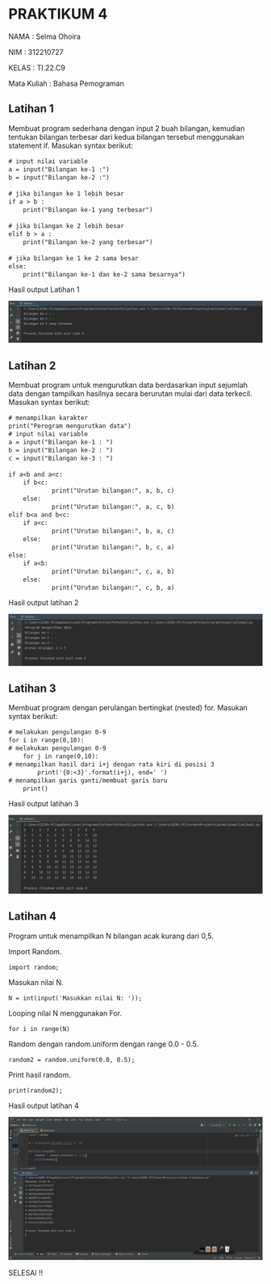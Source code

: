# PRAKTIKUM 4

NAMA        : Selma Ohoira

NIM         : 312210727

KELAS       : TI.22.C9

Mata Kuliah : Bahasa Pemograman

## Latihan 1
Membuat program sederhana dengan input 2 buah bilangan, kemudian tentukan bilangan terbesar
dari kedua bilangan tersebut menggunakan statement if.
Masukan syntax berikut:

    # input nilai variable
    a = input("Bilangan ke-1 :")
    b = input("Bilangan ke-2 :")

    # jika bilangan ke 1 lebih besar 
    if a > b :
        print("Bilangan ke-1 yang terbesar")

    # jika bilangan ke 2 lebih besar
    elif b > a :
        print("Bilangan ke-2 yang terbesar")

    # jika bilangan ke 1 ke 2 sama besar
    else:
        print("Bilangan ke-1 dan ke-2 sama besarnya")

Hasil output Latihan 1

![Gambar](gambar/10.png)

## Latihan 2
Membuat program untuk mengurutkan data berdasarkan input sejumlah data dengan
tampilkan hasilnya secara berurutan mulai dari data terkecil.
Masukan syntax berikut:

    # menampilkan karakter
    print("Perogram mengurutkan data")
    # input nilai variable
    a = input("Bilangan ke-1 : ")
    b = input("Bilangan ke-2 : ")
    c = input("Bilangan ke-3 : ")

    if a<b and a<c:
        if b<c:
                print("Urutan bilangan:", a, b, c)
        else:
                print("Urutan bilangan:", a, c, b)
    elif b<a and b<c:
        if a<c:
                print("Urutan bilangan:", b, a, c)
        else:
                print("Urutan bilangan:", b, c, a)
    else:
        if a<b:
                print("Urutan bilangan:", c, a, b)
        else:
                print("Urutan bilangan:", c, b, a)

Hasil output latihan 2

![Gambar](gambar/11.png)

## Latihan 3
Membuat program dengan perulangan bertingkat (nested) for.
Masukan syntax berikut:

    # melakukan pengulangan 0-9
    for i in range(0,10):
    # melakukan pengulangan 0-9
        for j in range(0,10):
    # menampilkan hasil dari i+j dengan rata kiri di posisi 3
            print('{0:<3}'.format(i+j), end=' ')
    # menampilkan garis ganti/membuat garis baru
        print()

Hasil output latihan 3

![Gambar](gambar/12.png)

## Latihan 4
Program untuk menampilkan N bilangan acak kurang dari 0,5.

Import Random.

    import random;

Masukan nilai N.

    N = int(input('Masukkan nilai N: '));

Looping nilai N menggunakan For.

    for i in range(N)

Random dengan random.uniform dengan range 0.0 - 0.5.

    random2 = random.uniform(0.0, 0.5);

Print hasil random.

    print(random2);

Hasil output latihan 4

![Gambar](gambar/13.png)

SELESAI !!